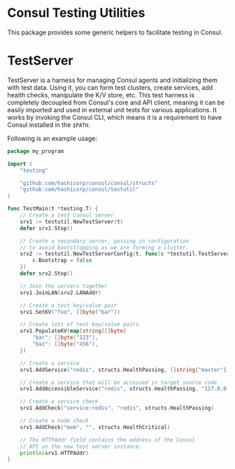 Consul Testing Utilities
========================

This package provides some generic helpers to facilitate testing in Consul.

TestServer
==========

TestServer is a harness for managing Consul agents and initializing them with
test data. Using it, you can form test clusters, create services, add health
checks, manipulate the K/V store, etc. This test harness is completely decoupled
from Consul's core and API client, meaning it can be easily imported and used in
external unit tests for various applications. It works by invoking the Consul
CLI, which means it is a requirement to have Consul installed in the `$PATH`.

Following is an example usage:

```go
package my_program

import (
	"testing"

	"github.com/hashicorp/consul/consul/structs"
	"github.com/hashicorp/consul/testutil"
)

func TestMain(t *testing.T) {
	// Create a test Consul server
	srv1 := testutil.NewTestServer(t)
	defer srv1.Stop()

	// Create a secondary server, passing in configuration
	// to avoid bootstrapping as we are forming a cluster.
	srv2 := testutil.NewTestServerConfig(t, func(c *testutil.TestServerConfig) {
		c.Bootstrap = false
	})
	defer srv2.Stop()

	// Join the servers together
	srv1.JoinLAN(srv2.LANAddr)

	// Create a test key/value pair
	srv1.SetKV("foo", []byte("bar"))

	// Create lots of test key/value pairs
	srv1.PopulateKV(map[string][]byte{
		"bar": []byte("123"),
		"baz": []byte("456"),
	})

	// Create a service
	srv1.AddService("redis", structs.HealthPassing, []string{"master"})

	// Create a service that will be accessed in target source code
	srv1.AddAccessibleService("redis", structs.HealthPassing, "127.0.0.1", 6379, []string{"master"})

	// Create a service check
	srv1.AddCheck("service:redis", "redis", structs.HealthPassing)

	// Create a node check
	srv1.AddCheck("mem", "", structs.HealthCritical)

	// The HTTPAddr field contains the address of the Consul
	// API on the new test server instance.
	println(srv1.HTTPAddr)
}
```

